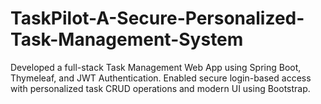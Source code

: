 # TaskPilot-A-Secure-Personalized-Task-Management-System
Developed a full-stack Task Management Web App using Spring Boot, Thymeleaf, and JWT Authentication. Enabled secure login-based access with personalized task CRUD operations and modern UI using Bootstrap.
